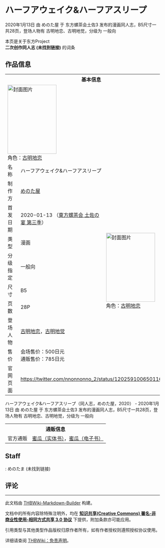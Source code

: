 # ハーフアウェイク&ハーフアスリープ

<!-- source html: G:\repos\THBWiki-Markdown-Builder\THBWikiMarkdown\Temp\main\7\77\ns0%3A%E3%83%8F%E3%83%BC%E3%83%95%E3%82%A2%E3%82%A6%E3%82%A7%E3%82%A4%E3%82%AF%26%E3%83%8F%E3%83%BC%E3%83%95%E3%82%A2%E3%82%B9%E3%83%AA%E3%83%BC%E3%83%97.html -->

2020年1月13日 由 めのた屋 于 东方螺茶会土佐3 发布的漫画同人志，B5尺寸一共28页，登场人物有 古明地恋、古明地觉，分级为 一般向

本页是关于东方Project  
 **二次创作同人志 (未找到链接)** 的词条
## 作品信息

<table><tbody><tr><th colspan="3">基本信息</th></tr><tr><td class="cover-artwork-mobile" colspan="2"><a href="./文件-ハーフアウェイク&ハーフアスリープ封面.jpg.md" class="image" title="封面图片"><img alt="封面图片" src="https://upload.thwiki.cc/thumb/f/fb/%E3%83%8F%E3%83%BC%E3%83%95%E3%82%A2%E3%82%A6%E3%82%A7%E3%82%A4%E3%82%AF%26%E3%83%8F%E3%83%BC%E3%83%95%E3%82%A2%E3%82%B9%E3%83%AA%E3%83%BC%E3%83%97%E5%B0%81%E9%9D%A2.jpg/159px-%E3%83%8F%E3%83%BC%E3%83%95%E3%82%A2%E3%82%A6%E3%82%A7%E3%82%A4%E3%82%AF%26%E3%83%8F%E3%83%BC%E3%83%95%E3%82%A2%E3%82%B9%E3%83%AA%E3%83%BC%E3%83%97%E5%B0%81%E9%9D%A2.jpg" decoding="async" loading="lazy" width="159" height="224" srcset="https://upload.thwiki.cc/thumb/f/fb/%E3%83%8F%E3%83%BC%E3%83%95%E3%82%A2%E3%82%A6%E3%82%A7%E3%82%A4%E3%82%AF%26%E3%83%8F%E3%83%BC%E3%83%95%E3%82%A2%E3%82%B9%E3%83%AA%E3%83%BC%E3%83%97%E5%B0%81%E9%9D%A2.jpg/238px-%E3%83%8F%E3%83%BC%E3%83%95%E3%82%A2%E3%82%A6%E3%82%A7%E3%82%A4%E3%82%AF%26%E3%83%8F%E3%83%BC%E3%83%95%E3%82%A2%E3%82%B9%E3%83%AA%E3%83%BC%E3%83%97%E5%B0%81%E9%9D%A2.jpg 1.5x, https://upload.thwiki.cc/thumb/f/fb/%E3%83%8F%E3%83%BC%E3%83%95%E3%82%A2%E3%82%A6%E3%82%A7%E3%82%A4%E3%82%AF%26%E3%83%8F%E3%83%BC%E3%83%95%E3%82%A2%E3%82%B9%E3%83%AA%E3%83%BC%E3%83%97%E5%B0%81%E9%9D%A2.jpg/317px-%E3%83%8F%E3%83%BC%E3%83%95%E3%82%A2%E3%82%A6%E3%82%A7%E3%82%A4%E3%82%AF%26%E3%83%8F%E3%83%BC%E3%83%95%E3%82%A2%E3%82%B9%E3%83%AA%E3%83%BC%E3%83%97%E5%B0%81%E9%9D%A2.jpg 2x" data-file-width="482" data-file-height="680"></a><div class="cover-char">角色：<a href="./古明地恋.md" title="古明地恋">古明地恋</a></div></td>
</tr><tr><td class="label">名称</td><td colspan="2"> ハーフアウェイク&#38;ハーフアスリープ </td></tr><tr><td class="label">制作方</td><td><a href="./めのた屋.md" title="めのた屋">めのた屋</a></td><td class="cover-artwork" rowspan="8" style="min-width:224px;"><a href="./文件-ハーフアウェイク&ハーフアスリープ封面.jpg.md" class="image" title="封面图片"><img alt="封面图片" src="https://upload.thwiki.cc/thumb/f/fb/%E3%83%8F%E3%83%BC%E3%83%95%E3%82%A2%E3%82%A6%E3%82%A7%E3%82%A4%E3%82%AF%26%E3%83%8F%E3%83%BC%E3%83%95%E3%82%A2%E3%82%B9%E3%83%AA%E3%83%BC%E3%83%97%E5%B0%81%E9%9D%A2.jpg/159px-%E3%83%8F%E3%83%BC%E3%83%95%E3%82%A2%E3%82%A6%E3%82%A7%E3%82%A4%E3%82%AF%26%E3%83%8F%E3%83%BC%E3%83%95%E3%82%A2%E3%82%B9%E3%83%AA%E3%83%BC%E3%83%97%E5%B0%81%E9%9D%A2.jpg" decoding="async" loading="lazy" width="159" height="224" srcset="https://upload.thwiki.cc/thumb/f/fb/%E3%83%8F%E3%83%BC%E3%83%95%E3%82%A2%E3%82%A6%E3%82%A7%E3%82%A4%E3%82%AF%26%E3%83%8F%E3%83%BC%E3%83%95%E3%82%A2%E3%82%B9%E3%83%AA%E3%83%BC%E3%83%97%E5%B0%81%E9%9D%A2.jpg/238px-%E3%83%8F%E3%83%BC%E3%83%95%E3%82%A2%E3%82%A6%E3%82%A7%E3%82%A4%E3%82%AF%26%E3%83%8F%E3%83%BC%E3%83%95%E3%82%A2%E3%82%B9%E3%83%AA%E3%83%BC%E3%83%97%E5%B0%81%E9%9D%A2.jpg 1.5x, https://upload.thwiki.cc/thumb/f/fb/%E3%83%8F%E3%83%BC%E3%83%95%E3%82%A2%E3%82%A6%E3%82%A7%E3%82%A4%E3%82%AF%26%E3%83%8F%E3%83%BC%E3%83%95%E3%82%A2%E3%82%B9%E3%83%AA%E3%83%BC%E3%83%97%E5%B0%81%E9%9D%A2.jpg/317px-%E3%83%8F%E3%83%BC%E3%83%95%E3%82%A2%E3%82%A6%E3%82%A7%E3%82%A4%E3%82%AF%26%E3%83%8F%E3%83%BC%E3%83%95%E3%82%A2%E3%82%B9%E3%83%AA%E3%83%BC%E3%83%97%E5%B0%81%E9%9D%A2.jpg 2x" data-file-width="482" data-file-height="680"></a><div class="cover-char">角色：<a href="./古明地恋.md" title="古明地恋">古明地恋</a></div></td>
</tr><tr><td class="label">首发日期</td><td>2020-01-13&#160;（<a href="/展会作品列表?e=%E4%B8%9C%E6%96%B9%E8%9E%BA%E8%8C%B6%E4%BC%9A%23%E5%9C%9F%E4%BD%903">東方螺茶会 土佐の宴 第三季</a>）</td></tr><tr><td class="label">类型</td><td>漫画</td></tr><tr><td class="label">分级指定</td><td>一般向</td></tr><tr><td class="label">尺寸</td><td>B5</td></tr><tr><td class="label">页数</td><td>28P</td></tr><tr><td class="label">登场人物</td><td><a href="./古明地恋.md" title="古明地恋">古明地恋</a>，<a href="./古明地觉.md" title="古明地觉">古明地觉</a></td></tr><tr><td class="label">售价</td><td>会场售价：500日元<br>通贩售价：785日元</td></tr>
<tr><td class="label">官网页面</td><td colspan="2"><a rel="nofollow" class="external free" href="https://twitter.com/nnonnonno_2/status/1202591006501163008">https://twitter.com/nnonnonno_2/status/1202591006501163008</a></td></tr></tbody></table>

ハーフアウェイク&amp;ハーフアスリープ（同人志，めのた屋，2020） - 2020年1月13日 由 めのた屋 于 东方螺茶会土佐3 发布的漫画同人志，B5尺寸一共28页，登场人物有 古明地恋、古明地觉，分级为 一般向

<table><tbody><tr><th colspan="3">通贩信息</th></tr><tr><td class="label">官方通贩</td><td colspan="2"><a rel="nofollow" class="external text" href="https://www.melonbooks.co.jp/detail/detail.php?product_id=588567">蜜瓜（实体书）</a>，<a rel="nofollow" class="external text" href="https://www.melonbooks.co.jp/detail/detail.php?product_id=670518">蜜瓜（电子书）</a></td></tr></tbody></table>


## Staff
: めのたま (未找到链接)

## 评论




---

此文档由 [THBWiki-Markdown-Builder](https://github.com/Delsin-Yu/THBWiki-Markdown-Builder) 构建。

文档中的所有内容除特殊注明外，均在 [**知识共享(Creative Commons) 署名-非商业性使用-相同方式共享 3.0 协议**](https://creativecommons.org/licenses/by-sa/3.0/deed.zh-hans) 下提供，附加条款亦可能应用。

引用类型与其他类型作品版权归原作者所有，如有作者授权则遵照授权协议使用。

详细请查阅 [THBWiki：免责声明](https://thbwiki.cc/THBWiki:%E5%85%8D%E8%B4%A3%E5%A3%B0%E6%98%8E)。


